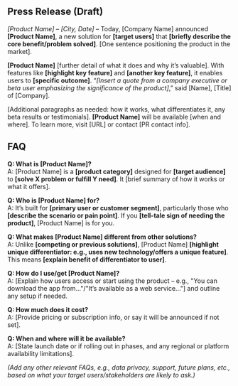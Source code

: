 <!--
## Description: Uses Amazon’s “Working Backwards” approach to produce a draft press release and FAQ for your product, clarifying the value proposition and anticipated questions before development is finalized.
## Usage Note: Use in early product definition or pre-launch. Provide your product’s key details (name, target user, problem solved, key features). The prompt will craft a press release announcement and a set of FAQs as if for launch day.
## Instructions: The AI will query you for product basics (who it’s for, what it does, why it’s different, launch timing). Then it will generate a press release in journalistic tone followed by common Q&A. Use this to refine your messaging and identify open questions. Aim for clear, customer-centric language in your answers.
## Attribution: Based on Amazon’s Press Release & FAQ (PR/FAQ) template for product definition, advocated by Jeff Bezos.
-->

## Press Release (Draft)

_[Product Name]_ – _[City, Date]_ – Today, [Company Name] announced **[Product Name]**, a new solution for **[target users]** that **[briefly describe the core benefit/problem solved]**. [One sentence positioning the product in the market].

**[Product Name]** [further detail of what it does and why it’s valuable]. With features like **[highlight key feature]** and **[another key feature]**, it enables users to **[specific outcome]**. “_[Insert a quote from a company executive or beta user emphasizing the significance of the product]_,” said [Name], [Title] of [Company].

[Additional paragraphs as needed: how it works, what differentiates it, any beta results or testimonials]. **[Product Name]** will be available [when and where]. To learn more, visit [URL] or contact [PR contact info].

## FAQ

**Q: What is [Product Name]?**  
A: [Product Name] is a **[product category]** designed for **[target audience]** to **[solve X problem or fulfill Y need]**. It [brief summary of how it works or what it offers].

**Q: Who is [Product Name] for?**  
A: It’s built for **[primary user or customer segment]**, particularly those who **[describe the scenario or pain point]**. If you **[tell-tale sign of needing the product]**, [Product Name] is for you.

**Q: What makes [Product Name] different from other solutions?**  
A: Unlike **[competing or previous solutions]**, [Product Name] **[highlight unique differentiator: e.g., uses new technology/offers a unique feature]**. This means **[explain benefit of differentiator to user]**.

**Q: How do I use/get [Product Name]?**  
A: [Explain how users access or start using the product – e.g., "You can download the app from..."/"It’s available as a web service..."] and outline any setup if needed.

**Q: How much does it cost?**  
A: [Provide pricing or subscription info, or say it will be announced if not set].

**Q: When and where will it be available?**  
A: [State launch date or if rolling out in phases, and any regional or platform availability limitations].

*(Add any other relevant FAQs, e.g., data privacy, support, future plans, etc., based on what your target users/stakeholders are likely to ask.)*
